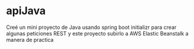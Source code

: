 # apiJava
Creé un mini proyecto de Java usando spring boot initializr para crear algunas peticiones REST y este proyecto subirlo a AWS Elastic Beanstalk a manera de practica 
